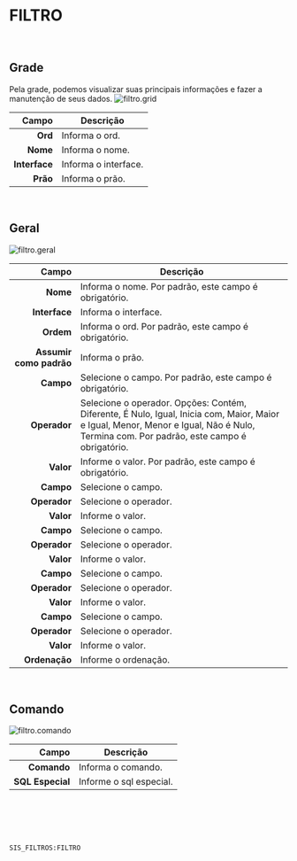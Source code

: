 # FILTRO
<br>

## Grade
Pela grade, podemos visualizar suas principais informações e fazer a manutenção de seus dados.
![filtro.grid](https://raw.githubusercontent.com/netforcews/docs-siscom/master/geral/imagens/filtro.grid.png)

Campo | Descrição
--:|---
**Ord** | Informa o ord.
**Nome** | Informa o nome.
**Interface** | Informa o interface.
**Prão** | Informa o prão.
<br>

## Geral
![filtro.geral](https://raw.githubusercontent.com/netforcews/docs-siscom/master/geral/imagens/filtro.geral.png)

Campo | Descrição
--:|---
**Nome** | Informa o nome. Por padrão, este campo é obrigatório.
**Interface** | Informa o interface.
**Ordem** | Informa o ord. Por padrão, este campo é obrigatório.
**Assumir como padrão** | Informa o prão.
**Campo** | Selecione o campo. Por padrão, este campo é obrigatório.
**Operador** | Selecione o operador. Opções: Contém, Diferente, É Nulo, Igual, Inicia com, Maior, Maior e Igual, Menor, Menor e Igual, Não é Nulo, Termina com. Por padrão, este campo é obrigatório.
**Valor** | Informe o valor. Por padrão, este campo é obrigatório.
**Campo** | Selecione o campo.
**Operador** | Selecione o operador.
**Valor** | Informe o valor.
**Campo** | Selecione o campo.
**Operador** | Selecione o operador.
**Valor** | Informe o valor.
**Campo** | Selecione o campo.
**Operador** | Selecione o operador.
**Valor** | Informe o valor.
**Campo** | Selecione o campo.
**Operador** | Selecione o operador.
**Valor** | Informe o valor.
**Ordenação** | Informe o ordenação.
<br>

## Comando
![filtro.comando](https://raw.githubusercontent.com/netforcews/docs-siscom/master/geral/imagens/filtro.comando.png)

Campo | Descrição
--:|---
**Comando** | Informa o comando.
**SQL Especial** | Informe o sql especial.
<br>
<br>
<br>
<br>

```SIS_FILTROS:FILTRO```

